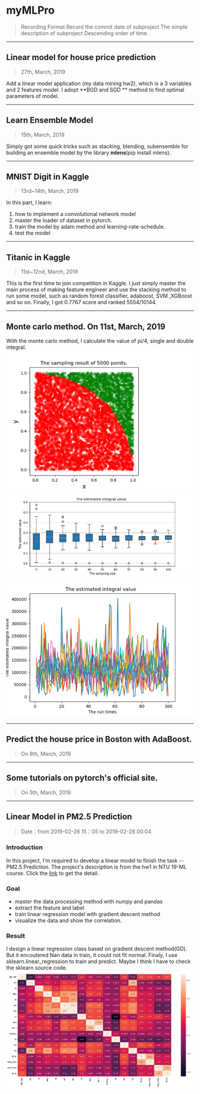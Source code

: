 # myMLPro

> Recording Format
> Record the commit date of subproject
> The simple description of subproject
> Descending order of time.

------

## Linear model for house price prediction

> 27th, March, 2019

Add a linear model application (my data mining hw2), which is a 3 variables and 2 features model. I adopt **BGD and SGD ** method to find optimal parameters of model.

------- 

## Learn Ensemble Model
> 15th, March, 2019 

Simply got some quick tricks such as stacking, blending, subensemble for building an ensemble model by the library **mlens**(pip install mlens).

-------

## MNIST Digit in Kaggle
> 13rd~14th, March, 2019

In this part, I learn: 
1. how to implement a convolutional network model
2. master the loader of dataset in pytorch. 
3. train the model by adam method and learning-rate-schedule. 
4. test the model 

-----

## Titanic in Kaggle 

>  11st~12nd, March, 2019

This is the first time to join competition in Kaggle. I just simply master the main process of making feature engineer and use the stacking method to run some model, such as random forest classifier, adaboost, SVM ,XGBoost and so on. Finally, I got 0.7767 score and ranked 5554/10144.

------

## Monte carlo method. On 11st, March, 2019

With the monte carlo method, I calculate the value of pi/4, single and double integral. 
![](https://raw.githubusercontent.com/JoshuaQYH/blogImage/master/img/20190312001417.png)
![](https://raw.githubusercontent.com/JoshuaQYH/blogImage/master/img/20190312001458.png)
![](https://raw.githubusercontent.com/JoshuaQYH/blogImage/master/img/20190312001518.png)

----

## Predict the house price in Boston with AdaBoost.  
> On 8th, March, 2019

------

## Some tutorials on pytorch's official site. 
> On 5th, March, 2019
-------------


## Linear Model in PM2.5 Prediction

> Date：from 2019-02-26 15：05 to 2019-02-28 00:04

### Introduction

In this project, I'm required to develop a linear model to finish the task -- PM2.5 Prediction. The project's description is from the hw1 in NTU 19-ML course. Click the [link](https://ntumlta2019.github.io/ml-web-hw1/) to get the detail.

### Goal

- master the data processing method with numpy and pandas
- extract the feature and label
- train linear regression model with gradient descent method
- visualize the data and show the correlation.

### Result

I design a linear regression class based on gradient descent method(GD). But it encoutered Nan data in train, it could not fit normal. 
Finaly, I use sklearn.linear_regression to train and predict. Maybe I think I have to check the sklearn source code. 
![](https://raw.githubusercontent.com/JoshuaQYH/blogImage/master/20190228002703.png)
